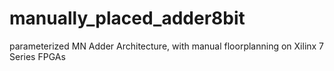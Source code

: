 # manually_placed_adder8bit
parameterized MN Adder Architecture, with manual floorplanning on Xilinx 7 Series FPGAs
